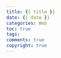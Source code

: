 ```yaml
---
title: {{ title }}
date: {{ date }}
categories: Web
toc: true
tags:
comments: true
copyright: true
---
```




<!--more-->
